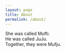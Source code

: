 ```yaml
---
layout: page
title: About
permalink: /about/
---
```


She was called Mufti.<br>
He was called JuJu.<br>
Together, they were Mufju.
